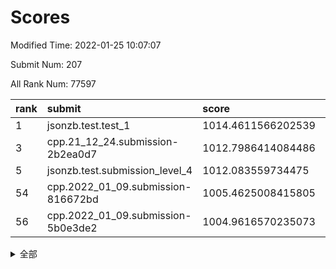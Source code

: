 # Scores

Modified Time: 2022-01-25 10:07:07

Submit Num: 207

All Rank Num: 77597

| rank |               submit               |       score        |       sigma        | pk_num |
| :--- | :--------------------------------- | :----------------- | :----------------- | :----- |
| 1    | jsonzb.test.test_1                 | 1014.4611566202539 | 0.8353605642874875 | 1504   |
| 3    | cpp.21_12_24.submission-2b2ea0d7   | 1012.7986414084486 | 0.8000661788655831 | 1504   |
| 5    | jsonzb.test.submission_level_4     | 1012.083559734475  | 0.7799059355032514 | 1501   |
| 54   | cpp.2022_01_09.submission-816672bd | 1005.4625008415805 | 0.7378292005920223 | 1507   |
| 56   | cpp.2022_01_09.submission-5b0e3de2 | 1004.9616570235073 | 0.7284808457678827 | 1500   |


<details>
<summary>全部</summary>

| rank |                 submit                 |       score        |       sigma        | pk_num |
| :--- | :------------------------------------- | :----------------- | :----------------- | :----- |
| 1    | jsonzb.test.test_1                     | 1014.4611566202539 | 0.8353605642874875 | 1504   |
| 2    | gobigger.level_3.submission_level_3_41 | 1013.0705375956114 | 0.7795441237683175 | 1497   |
| 3    | cpp.21_12_24.submission-2b2ea0d7       | 1012.7986414084486 | 0.8000661788655831 | 1504   |
| 4    | gobigger.level_3.submission_level_3_43 | 1012.1580628304959 | 0.7688917522186225 | 1503   |
| 5    | jsonzb.test.submission_level_4         | 1012.083559734475  | 0.7799059355032514 | 1501   |
| 6    | gobigger.level_3.submission_level_3_6  | 1011.1664966023129 | 0.7634593365172101 | 1499   |
| 7    | gobigger.level_3.submission_level_3_4  | 1011.0991734319109 | 0.7683591298273266 | 1493   |
| 8    | gobigger.level_3.submission_level_3_35 | 1011.061869772532  | 0.7571195308335663 | 1504   |
| 9    | gobigger.level_3.submission_level_3_27 | 1010.9916906571837 | 0.7732867873386292 | 1501   |
| 10   | gobigger.level_3.submission_level_3_42 | 1010.8461162606013 | 0.7515803642147105 | 1499   |
| 11   | gobigger.level_3.submission_level_3_21 | 1010.8091059972592 | 0.7536470675487256 | 1499   |
| 12   | gobigger.level_3.submission_level_3_9  | 1010.7869008586028 | 0.7557251711656239 | 1492   |
| 13   | gobigger.level_3.submission_level_3_37 | 1010.7281332162883 | 0.7668801255443842 | 1501   |
| 14   | gobigger.level_3.submission_level_3_14 | 1010.7095188507374 | 0.7575660073824431 | 1503   |
| 15   | gobigger.level_3.submission_level_3_33 | 1010.6667550866575 | 0.7730736766467355 | 1501   |
| 16   | gobigger.level_3.submission_level_3_12 | 1010.6593257913642 | 0.7515618501186361 | 1499   |
| 17   | gobigger.level_3.submission_level_3_26 | 1010.5822623199814 | 0.785990551836204  | 1498   |
| 18   | gobigger.level_3.submission_level_3_39 | 1010.5499821407268 | 0.7800066297517549 | 1502   |
| 19   | gobigger.level_3.submission_level_3_5  | 1010.5238580340989 | 0.7544997339598416 | 1502   |
| 20   | gobigger.level_3.submission_level_3_29 | 1010.4980329563494 | 0.7587980648800553 | 1497   |
| 21   | gobigger.level_3.submission_level_3_44 | 1010.4330995166094 | 0.7557188768571016 | 1501   |
| 22   | gobigger.level_3.submission_level_3_49 | 1010.1343369626654 | 0.8010317030279581 | 1493   |
| 23   | gobigger.level_3.submission_level_3_19 | 1010.1180893018767 | 0.7437766456365147 | 1498   |
| 24   | gobigger.level_3.submission_level_3_2  | 1010.0827869523529 | 0.7449450072625518 | 1497   |
| 25   | gobigger.level_3.submission_level_3_11 | 1010.0142059688394 | 0.7354129502065859 | 1496   |
| 26   | gobigger.level_3.submission_level_3_38 | 1010.0020993236063 | 0.7982809210856863 | 1501   |
| 27   | gobigger.level_3.submission_level_3_47 | 1010.0006511411946 | 0.7648854634083876 | 1502   |
| 28   | gobigger.level_3.submission_level_3_10 | 1009.9092820322473 | 0.7767905864711795 | 1499   |
| 29   | gobigger.level_3.submission_level_3_48 | 1009.8716708598038 | 0.7698569528009811 | 1497   |
| 30   | gobigger.level_3.submission_level_3_30 | 1009.8716275624633 | 0.7467383675022516 | 1501   |
| 31   | gobigger.level_3.submission_level_3_1  | 1009.7827121224627 | 0.7502931417766724 | 1499   |
| 32   | gobigger.level_3.submission_level_3_3  | 1009.7786888919541 | 0.75471950596234   | 1504   |
| 33   | gobigger.level_3.submission_level_3_7  | 1009.7628238334311 | 0.792393518372222  | 1500   |
| 34   | gobigger.level_3.submission_level_3_22 | 1009.7334794270494 | 0.7622971212670772 | 1500   |
| 35   | gobigger.level_3.submission_level_3_28 | 1009.7002370535866 | 0.7398571257418302 | 1502   |
| 36   | gobigger.level_3.submission_level_3_31 | 1009.5651855843731 | 0.7480223613336011 | 1503   |
| 37   | gobigger.level_3.submission_level_3_16 | 1009.5522017439259 | 0.753582801206444  | 1500   |
| 38   | gobigger.level_3.submission_level_3_46 | 1009.4616780515894 | 0.7525194235381176 | 1497   |
| 39   | gobigger.level_3.submission_level_3_23 | 1009.3863854427699 | 0.7896696723180203 | 1500   |
| 40   | gobigger.level_3.submission_level_3_24 | 1009.3794677449602 | 0.7198878285424865 | 1497   |
| 41   | gobigger.level_3.submission_level_3_13 | 1009.3779232434199 | 0.7596297945809534 | 1499   |
| 42   | gobigger.level_3.submission_level_3_18 | 1009.3589265878845 | 0.7606619301291495 | 1499   |
| 43   | gobigger.level_3.submission_level_3_40 | 1009.3377709240715 | 0.7363871010087488 | 1498   |
| 44   | gobigger.level_3.submission_level_3_0  | 1009.3322785816563 | 0.7622250731411024 | 1501   |
| 45   | gobigger.level_3.submission_level_3_45 | 1009.3261350501971 | 0.7580243163925369 | 1505   |
| 46   | gobigger.level_3.submission_level_3_34 | 1009.0972425607094 | 0.7407122347727748 | 1498   |
| 47   | gobigger.level_3.submission_level_3_17 | 1009.0312607346207 | 0.7444435997654957 | 1499   |
| 48   | gobigger.level_3.submission_level_3_36 | 1008.8880183756017 | 0.7536376124546761 | 1502   |
| 49   | gobigger.level_3.submission_level_3_8  | 1008.8633656174334 | 0.7547153766058651 | 1501   |
| 50   | gobigger.level_3.submission_level_3_20 | 1008.8117062940349 | 0.7478791444656241 | 1498   |
| 51   | gobigger.level_3.submission_level_3_25 | 1008.7587012781679 | 0.7457427565246528 | 1497   |
| 52   | gobigger.level_3.submission_level_3_32 | 1008.5181833526458 | 0.7589398941910005 | 1495   |
| 53   | gobigger.level_3.submission_level_3_15 | 1007.8279712157488 | 0.7352153331682219 | 1501   |
| 54   | cpp.2022_01_09.submission-816672bd     | 1005.4625008415805 | 0.7378292005920223 | 1507   |
| 55   | gobigger.level_1.submission_level_1_40 | 1005.1033834137512 | 0.7451394423984827 | 1497   |
| 56   | cpp.2022_01_09.submission-5b0e3de2     | 1004.9616570235073 | 0.7284808457678827 | 1500   |
| 57   | gobigger.level_1.submission_level_1_28 | 1004.9213760394123 | 0.7145157110720962 | 1497   |
| 58   | gobigger.level_1.submission_level_1_45 | 1004.7737403329166 | 0.7121864823336587 | 1500   |
| 59   | gobigger.level_1.submission_level_1_26 | 1004.6216140838274 | 0.7299656259773937 | 1504   |
| 60   | gobigger.level_1.submission_level_1_34 | 1004.4538381041452 | 0.7165400971566791 | 1500   |
| 61   | gobigger.level_1.submission_level_1_36 | 1004.2762677641624 | 0.7186690765744453 | 1496   |
| 62   | gobigger.level_1.submission_level_1_16 | 1004.2444191039724 | 0.720870847797218  | 1499   |
| 63   | gobigger.level_1.submission_level_1_18 | 1004.2153730450813 | 0.7136324049833401 | 1500   |
| 64   | gobigger.level_1.submission_level_1_46 | 1004.2133776610667 | 0.7175755170039779 | 1498   |
| 65   | gobigger.level_1.submission_level_1_48 | 1004.1185049982681 | 0.7240637037639597 | 1500   |
| 66   | gobigger.level_1.submission_level_1_41 | 1004.0052235785728 | 0.7277282003257375 | 1501   |
| 67   | gobigger.level_1.submission_level_1_15 | 1003.9879243977322 | 0.7225045941177178 | 1502   |
| 68   | gobigger.level_1.submission_level_1_22 | 1003.8418549567378 | 0.7284211070514487 | 1499   |
| 69   | gobigger.level_1.submission_level_1_49 | 1003.8044489642632 | 0.7117202565799491 | 1494   |
| 70   | gobigger.level_1.submission_level_1_20 | 1003.6537804688134 | 0.726779162334984  | 1499   |
| 71   | gobigger.level_1.submission_level_1_37 | 1003.648357262475  | 0.7087779556669224 | 1505   |
| 72   | gobigger.level_1.submission_level_1_35 | 1003.6262953722966 | 0.7100045625507475 | 1501   |
| 73   | gobigger.level_1.submission_level_1_3  | 1003.6174692157925 | 0.7092665475931409 | 1495   |
| 74   | gobigger.level_1.submission_level_1_43 | 1003.5964490034834 | 0.7246065196675877 | 1498   |
| 75   | gobigger.level_1.submission_level_1_19 | 1003.4895372415891 | 0.7180862236608582 | 1503   |
| 76   | gobigger.level_1.submission_level_1_1  | 1003.4192811772126 | 0.7073943749181388 | 1497   |
| 77   | gobigger.level_1.submission_level_1_30 | 1003.3932437547112 | 0.7055959714727075 | 1500   |
| 78   | gobigger.level_1.submission_level_1_32 | 1003.3163894224191 | 0.7253338322271159 | 1498   |
| 79   | gobigger.level_1.submission_level_1_21 | 1003.2595089662279 | 0.7156319055611766 | 1492   |
| 80   | gobigger.level_1.submission_level_1_10 | 1003.2508398469207 | 0.7274672917610655 | 1503   |
| 81   | gobigger.level_1.submission_level_1_2  | 1003.2142722210189 | 0.7137004621073301 | 1499   |
| 82   | gobigger.level_1.submission_level_1_47 | 1003.209584441404  | 0.7296287749417409 | 1499   |
| 83   | gobigger.level_1.submission_level_1_6  | 1003.1987327808124 | 0.7078174420178831 | 1494   |
| 84   | gobigger.level_1.submission_level_1_8  | 1003.0925800322665 | 0.7069052546328005 | 1499   |
| 85   | gobigger.level_1.submission_level_1_4  | 1003.0905457273776 | 0.7114912631398693 | 1498   |
| 86   | gobigger.level_1.submission_level_1_29 | 1003.0308858917874 | 0.7169192252544375 | 1498   |
| 87   | gobigger.level_1.submission_level_1_23 | 1002.9390430392879 | 0.7102497275766537 | 1496   |
| 88   | gobigger.level_1.submission_level_1_44 | 1002.8674511178156 | 0.7169700151578524 | 1499   |
| 89   | gobigger.level_1.submission_level_1_31 | 1002.8427173114186 | 0.7221527209636084 | 1493   |
| 90   | gobigger.level_1.submission_level_1_5  | 1002.7648783116675 | 0.7274909381924821 | 1498   |
| 91   | gobigger.level_1.submission_level_1_11 | 1002.7303686409634 | 0.70658674482623   | 1503   |
| 92   | gobigger.level_1.submission_level_1_39 | 1002.723334225593  | 0.7274436453191677 | 1496   |
| 93   | gobigger.level_1.submission_level_1_17 | 1002.6861371387668 | 0.7213101654951095 | 1494   |
| 94   | gobigger.level_1.submission_level_1_12 | 1002.6769194187167 | 0.7232293483605781 | 1500   |
| 95   | gobigger.level_1.submission_level_1_42 | 1002.6478909332891 | 0.7164941716436313 | 1501   |
| 96   | gobigger.level_1.submission_level_1_33 | 1002.5987959363372 | 0.7132680820750477 | 1496   |
| 97   | gobigger.level_1.submission_level_1_9  | 1002.3722235840382 | 0.7104002208933278 | 1498   |
| 98   | gobigger.level_1.submission_level_1_25 | 1002.1982600021344 | 0.7230912226609489 | 1501   |
| 99   | gobigger.level_1.submission_level_1_24 | 1002.1370388698531 | 0.7150743760893904 | 1501   |
| 100  | gobigger.level_1.submission_level_1_13 | 1002.1282957034618 | 0.7207906212985837 | 1502   |
| 101  | gobigger.level_1.submission_level_1_38 | 1002.1180504542153 | 0.7157048368338057 | 1500   |
| 102  | gobigger.level_1.submission_level_1_14 | 1002.05371168461   | 0.7131241940911711 | 1499   |
| 103  | gobigger.level_1.submission_level_1_27 | 1002.0153636627668 | 0.721878962940711  | 1500   |
| 104  | gobigger.level_1.submission_level_1_7  | 1001.9843251139202 | 0.7105690896620398 | 1503   |
| 105  | gobigger.level_1.submission_level_1_0  | 1001.6621739938557 | 0.7114629979027742 | 1497   |
| 106  | gobigger.random.submission_random_19   | 996.9771393480556  | 0.7140593616166127 | 1501   |
| 107  | gobigger.random.submission_random_6    | 996.9025380747481  | 0.7239383713426463 | 1498   |
| 108  | gobigger.random.submission_random_33   | 996.7990754224363  | 0.7129066349760689 | 1502   |
| 109  | gobigger.random.submission_random_26   | 996.7934489234724  | 0.7129331934986163 | 1498   |
| 110  | gobigger.random.submission_random_31   | 996.7254017927653  | 0.7083892846923007 | 1501   |
| 111  | gobigger.random.submission_random_8    | 996.6964824955932  | 0.6994749661905332 | 1498   |
| 112  | gobigger.random.submission_random_32   | 996.6312031068071  | 0.7204035737033306 | 1502   |
| 113  | gobigger.random.submission_random_20   | 996.4374377276507  | 0.7065313496215482 | 1499   |
| 114  | gobigger.random.submission_random_37   | 996.4266449663796  | 0.7083468820171955 | 1505   |
| 115  | gobigger.random.submission_random_47   | 996.3642802337667  | 0.7213565619999069 | 1499   |
| 116  | gobigger.random.submission_random_34   | 996.3119443678027  | 0.7157488882370835 | 1498   |
| 117  | gobigger.random.submission_random_48   | 996.2087093743442  | 0.7103517393569748 | 1503   |
| 118  | gobigger.random.submission_random_9    | 996.1987255833061  | 0.7039449999703457 | 1497   |
| 119  | gobigger.random.submission_random_1    | 996.1790745284173  | 0.7071575041813255 | 1502   |
| 120  | gobigger.random.submission_random_45   | 996.1721480835723  | 0.7106377961255728 | 1501   |
| 121  | gobigger.random.submission_random_22   | 996.1171218659093  | 0.7087355919903051 | 1498   |
| 122  | gobigger.random.submission_random_49   | 996.1155666920844  | 0.7323912635513878 | 1502   |
| 123  | gobigger.random.submission_random_3    | 996.0970436404247  | 0.7077584856177564 | 1499   |
| 124  | gobigger.random.submission_random_0    | 995.9907803314054  | 0.7172669069943465 | 1496   |
| 125  | gobigger.random.submission_random_46   | 995.9649161872865  | 0.7118054783403929 | 1499   |
| 126  | gobigger.random.submission_random_11   | 995.9063703798877  | 0.7003444154895693 | 1496   |
| 127  | gobigger.random.submission_random_44   | 995.8517992404206  | 0.7099299148489888 | 1496   |
| 128  | gobigger.random.submission_random_36   | 995.8461392542321  | 0.7027690581814192 | 1494   |
| 129  | gobigger.random.submission_random_24   | 995.8417739575286  | 0.7065003827877243 | 1502   |
| 130  | gobigger.random.submission_random_40   | 995.7876633832612  | 0.7044277719179163 | 1502   |
| 131  | gobigger.random.submission_random_42   | 995.7653287028558  | 0.7119194972443356 | 1503   |
| 132  | gobigger.random.submission_random_18   | 995.7449742067083  | 0.7088432209329618 | 1499   |
| 133  | gobigger.random.submission_random_2    | 995.7308804637531  | 0.7198191993640389 | 1501   |
| 134  | gobigger.random.submission_random_4    | 995.7225814272512  | 0.7271451967379985 | 1500   |
| 135  | gobigger.random.submission_random_41   | 995.7175134981994  | 0.7266865422377824 | 1498   |
| 136  | gobigger.random.submission_random_30   | 995.6969991333739  | 0.7153792587804801 | 1496   |
| 137  | gobigger.random.submission_random_25   | 995.6539501996057  | 0.7023089062819282 | 1502   |
| 138  | gobigger.random.submission_random_27   | 995.5591427919682  | 0.7309824483480432 | 1498   |
| 139  | gobigger.random.submission_random_14   | 995.5582446044516  | 0.7100045651309602 | 1498   |
| 140  | gobigger.random.submission_random_29   | 995.5260236291166  | 0.7166519390808211 | 1500   |
| 141  | gobigger.random.submission_random_21   | 995.5074381997574  | 0.7184338078677152 | 1494   |
| 142  | gobigger.random.submission_random_35   | 995.5056468267625  | 0.71466154458452   | 1496   |
| 143  | gobigger.random.submission_random_43   | 995.4902820769493  | 0.7215915841979601 | 1502   |
| 144  | gobigger.random.submission_random_17   | 995.3599754575218  | 0.714537629542949  | 1495   |
| 145  | gobigger.random.submission_random_7    | 995.3571990962055  | 0.7198194502353651 | 1501   |
| 146  | gobigger.random.submission_random_15   | 995.2845856972477  | 0.7122565936764707 | 1499   |
| 147  | gobigger.random.submission_random_5    | 995.232249756139   | 0.7009764964627716 | 1498   |
| 148  | gobigger.random.submission_random_12   | 995.2111281723941  | 0.7235412829679431 | 1501   |
| 149  | gobigger.random.submission_random_23   | 995.1125220402948  | 0.7196938053451005 | 1497   |
| 150  | gobigger.random.submission_random_28   | 995.0233194543061  | 0.7090905742897593 | 1500   |
| 151  | gobigger.random.submission_random_13   | 994.9574908912434  | 0.7055437281446559 | 1501   |
| 152  | gobigger.random.submission_random_39   | 994.9420586022314  | 0.7120038611265382 | 1502   |
| 153  | gobigger.random.submission_random_10   | 994.8701366547887  | 0.7077906164101765 | 1497   |
| 154  | gobigger.random.submission_random_16   | 994.7417070752189  | 0.7089442973371051 | 1494   |
| 155  | gobigger.random.submission_random_38   | 994.3591625622781  | 0.7075784006934083 | 1498   |
| 156  | gobigger.level_2.submission_level_2_30 | 993.5875175579208  | 0.7424115876730663 | 1495   |
| 157  | gobigger.level_2.submission_level_2_22 | 993.4814637066928  | 0.7313278351031985 | 1498   |
| 158  | gobigger.level_2.submission_level_2_45 | 993.4313298058828  | 0.7462292634190802 | 1499   |
| 159  | gobigger.level_2.submission_level_2_10 | 993.2073028033578  | 0.7344360726540569 | 1496   |
| 160  | gobigger.level_2.submission_level_2_24 | 993.1834157546324  | 0.7278470095214958 | 1502   |
| 161  | gobigger.level_2.submission_level_2_13 | 993.1799863013944  | 0.7297421230276148 | 1505   |
| 162  | gobigger.level_2.submission_level_2_2  | 993.1038369096176  | 0.7299847389962982 | 1501   |
| 163  | gobigger.level_2.submission_level_2_42 | 992.980560906319   | 0.743328598098622  | 1501   |
| 164  | gobigger.level_2.submission_level_2_12 | 992.9026607131793  | 0.7418377185188357 | 1499   |
| 165  | gobigger.level_2.submission_level_2_31 | 992.6952553593738  | 0.7535051327876625 | 1502   |
| 166  | gobigger.level_2.submission_level_2_32 | 992.6563599446132  | 0.7207669416672482 | 1499   |
| 167  | gobigger.level_2.submission_level_2_3  | 992.6255467585347  | 0.7326701626323319 | 1500   |
| 168  | gobigger.level_2.submission_level_2_43 | 992.5934822634302  | 0.740526150709529  | 1500   |
| 169  | gobigger.level_2.submission_level_2_5  | 992.5908198285157  | 0.7467520049324222 | 1499   |
| 170  | gobigger.level_2.submission_level_2_28 | 992.5577438434606  | 0.7526739225566441 | 1504   |
| 171  | gobigger.level_2.submission_level_2_8  | 992.5166370884255  | 0.7476459924057003 | 1499   |
| 172  | gobigger.level_2.submission_level_2_4  | 992.4472505421148  | 0.7439809581688583 | 1496   |
| 173  | gobigger.level_2.submission_level_2_38 | 992.3449694495527  | 0.7468475578611473 | 1503   |
| 174  | gobigger.level_2.submission_level_2_26 | 992.2032351782202  | 0.7399402122127268 | 1498   |
| 175  | gobigger.level_2.submission_level_2_0  | 992.0835795017601  | 0.7286330314609963 | 1503   |
| 176  | gobigger.level_2.submission_level_2_39 | 992.0831659053895  | 0.7380649512383666 | 1502   |
| 177  | gobigger.level_2.submission_level_2_36 | 992.02101343502    | 0.7594024487725366 | 1501   |
| 178  | gobigger.level_2.submission_level_2_47 | 992.0042705067417  | 0.7440495701490489 | 1501   |
| 179  | gobigger.level_2.submission_level_2_49 | 991.9838450417121  | 0.7432396687505194 | 1501   |
| 180  | gobigger.level_2.submission_level_2_34 | 991.9644089684763  | 0.736018020240938  | 1501   |
| 181  | gobigger.level_2.submission_level_2_17 | 991.8423197983366  | 0.7393499465901086 | 1501   |
| 182  | gobigger.level_2.submission_level_2_23 | 991.757930369382   | 0.7393154917895447 | 1495   |
| 183  | gobigger.level_2.submission_level_2_46 | 991.7577302868682  | 0.7478254549117442 | 1500   |
| 184  | gobigger.level_2.submission_level_2_11 | 991.7347629248713  | 0.7434646033642963 | 1499   |
| 185  | gobigger.level_2.submission_level_2_33 | 991.616021024258   | 0.7411851518086824 | 1502   |
| 186  | gobigger.level_2.submission_level_2_44 | 991.6020522103711  | 0.7310347447316442 | 1503   |
| 187  | gobigger.level_2.submission_level_2_40 | 991.5905553513736  | 0.762266936095625  | 1497   |
| 188  | gobigger.level_2.submission_level_2_20 | 991.5882217882388  | 0.7652068158825583 | 1496   |
| 189  | gobigger.level_2.submission_level_2_15 | 991.5726841542394  | 0.7608871756410216 | 1496   |
| 190  | gobigger.level_2.submission_level_2_9  | 991.5287142671364  | 0.7548907590368796 | 1498   |
| 191  | gobigger.level_2.submission_level_2_25 | 991.5022205250519  | 0.7483806755779098 | 1503   |
| 192  | gobigger.level_2.submission_level_2_19 | 991.4381532673067  | 0.7441731379340578 | 1501   |
| 193  | gobigger.level_2.submission_level_2_48 | 991.4050167621768  | 0.7452341570215367 | 1502   |
| 194  | gobigger.level_2.submission_level_2_18 | 991.3860111449952  | 0.7515756724854268 | 1502   |
| 195  | gobigger.level_2.submission_level_2_41 | 991.3055654124958  | 0.7474366459565552 | 1498   |
| 196  | gobigger.level_2.submission_level_2_1  | 991.1528765092277  | 0.7400565738810247 | 1498   |
| 197  | gobigger.level_2.submission_level_2_21 | 991.1115243689809  | 0.7314277306830105 | 1499   |
| 198  | gobigger.level_2.submission_level_2_14 | 990.9124713738729  | 0.7482679128540681 | 1501   |
| 199  | gobigger.level_2.submission_level_2_16 | 990.8321928975113  | 0.7614546047634752 | 1497   |
| 200  | gobigger.level_2.submission_level_2_35 | 990.6899626434883  | 0.7391861278091925 | 1502   |
| 201  | gobigger.level_2.submission_level_2_29 | 990.6638097045393  | 0.7657373397740957 | 1503   |
| 202  | gobigger.level_2.submission_level_2_37 | 990.4889953077426  | 0.7613473139717954 | 1503   |
| 203  | gobigger.level_2.submission_level_2_7  | 990.4670740100051  | 0.745260929547734  | 1504   |
| 204  | gobigger.level_2.submission_level_2_6  | 990.3407328004924  | 0.7403836725752221 | 1505   |
| 205  | gobigger.level_2.submission_level_2_27 | 989.8434225935332  | 0.7804567701442879 | 1495   |
| 206  | gobigger.none.submission_none_0        | 976.8707358014492  | 1.3560173009033243 | 1500   |
| 207  | gobigger.none.submission_none_1        | 976.4963803191818  | 1.398821201991723  | 1500   |

</details>